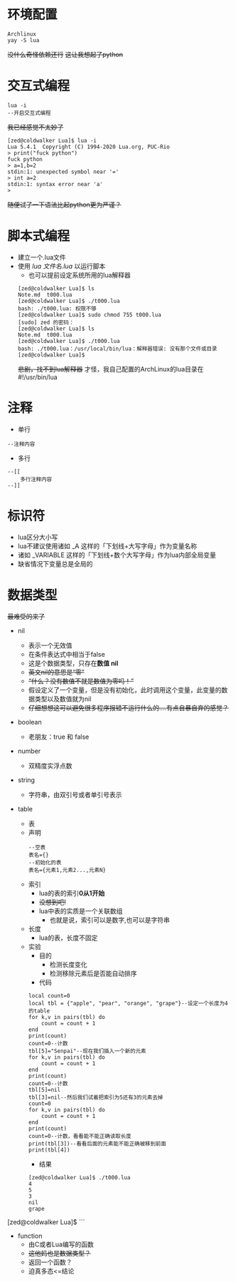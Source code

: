 # 环境配置
```
Archlinux
yay -S lua
```
~~没什么奇怪依赖还行~~
~~这让我想起了python~~

# 交互式编程
```
lua -i
--开启交互式编程
```
~~我已经感觉不太妙了~~
```
[zed@coldwalker Lua]$ lua -i
Lua 5.4.1  Copyright (C) 1994-2020 Lua.org, PUC-Rio
> print("fuck python")
fuck python
> a=1,b=2
stdin:1: unexpected symbol near '='
> int a=2
stdin:1: syntax error near 'a'
> 
```
~~随便试了一下语法比起python更为严谨？~~

# 脚本式编程
* 建立一个.lua文件
* 使用 *lua 文件名.lua* 以运行脚本
    * 也可以提前设定系统所用的lua解释器
    ```
    [zed@coldwalker Lua]$ ls
    Note.md  t000.lua
    [zed@coldwalker Lua]$ ./t000.lua
    bash: ./t000.lua: 权限不够
    [zed@coldwalker Lua]$ sudo chmod 755 t000.lua 
    [sudo] zed 的密码：
    [zed@coldwalker Lua]$ ls
    Note.md  t000.lua
    [zed@coldwalker Lua]$ ./t000.lua
    bash: ./t000.lua：/usr/local/bin/lua：解释器错误: 没有那个文件或目录
    [zed@coldwalker Lua]$ 
    ```
    ~~悲剧，找不到lua解释器~~
    才怪，我自己配置的ArchLinux的lua目录在#!/usr/bin/lua

# 注释
* 单行
```
--注释内容
```
* 多行
```
--[[
    多行注释内容
--]]
```

# 标识符
* lua区分大小写
* lua不建议使用诸如  _A 这样的「下划线+大写字母」作为变量名称
* 诸如 _VARIABLE 这样的「下划线+数个大写字母」作为lua内部全局变量
* 缺省情况下变量总是全局的

# 数据类型
~~最难受的来了~~

* nil
    * 表示一个无效值
    * 在条件表达式中相当于false
    * 这是个数据类型，只存在**数值 nil**
    * ~~英文nil的意思是“零”~~
    * ~~“什么？没有数值不就是数值为零吗！”~~
    * 假设定义了一个变量，但是没有初始化，此时调用这个变量，此变量的数据类型以及数值就为nil
    * ~~仔细想想这可以避免很多程序报错不运行什么的....有点自暴自弃的感觉？~~

* boolean
    * 老朋友：true 和 false

* number
    * 双精度实浮点数

* string
    * 字符串，由双引号或者单引号表示

* table
    * 表
    * 声明
        ```
        --空表
        表名={}
        --初始化的表
        表名={元素1,元素2...,元素N}
        ```
    * 索引
        * lua的表的索引**0从1开始**
        * ~~没想到吧!~~
        * lua中表的实质是一个关联数组
            * 也就是说，索引可以是数字,也可以是字符串
    * 长度
        * lua的表，长度不固定
    * 实验
        * 目的
            * 检测长度变化
            * 检测移除元素后是否能自动排序
        * 代码
        ```
        local count=0
        local tbl = {"apple", "pear", "orange", "grape"}--设定一个长度为4的table
        for k,v in pairs(tbl) do
	        count = count + 1
        end
        print(count)
        count=0--计数
        tbl[5]="Senpai"--现在我们插入一个新的元素
        for k,v in pairs(tbl) do
	        count = count + 1
        end
        print(count)
        count=0--计数
        tbl[5]=nil
        tbl[3]=nil--然后我们试着把索引为5还有3的元素去掉
        count=0
        for k,v in pairs(tbl) do
	        count = count + 1
        end
        print(count)
        count=0--计数，看看能不能正确读取长度
        print(tbl[3])--看看后面的元素能不能正确被移到前面
        print(tbl[4])
        ```
        * 结果
        ```
        [zed@coldwalker Lua]$ ./t000.lua 
        4
        5
        3
        nil
        grape
[zed@coldwalker Lua]$ 
        ```

* function
    * 由C或者Lua编写的函数
    * ~~这他妈也是数据类型？~~
    * 返回一个函数？
    * 迫真多态<=结论